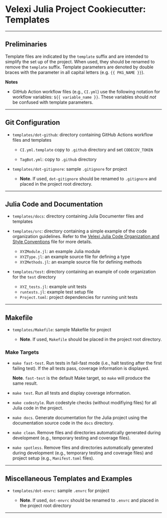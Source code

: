 Velexi Julia Project Cookiecutter: Templates
============================================

--------------------------------------------------------------------------------------------
## Preliminaries

Template files are indicated by the `template` suffix and are intended to simplify the
set up of the project. When used, they should be renamed to remove the `template`
suffix. Template parameters are denoted by double braces with the parameter in all
capital letters (e.g. `{{ PKG_NAME }}`).

__Notes__

* GitHub Action workflow files (e.g., `CI.yml`) use the following notation for workflow
  variables: `${{ variable_name }}`. These variables should _not_ be confused with
  template parameters.

--------------------------------------------------------------------------------------------

## Git Configuration

* `templates/dot-github`: directory containing GitHub Actions workflow files and templates

  * `CI.yml.template` copy to `.github` directory and set `CODECOV_TOKEN`

  * `TagBot.yml`: copy to `.github` directory

* `templates/dot-gitignore`: sample `.gitignore` for project

  * __Note__. If used, `dot-gitignore` should be renamed to `.gitignore` and placed in the
    project root directory.

--------------------------------------------------------------------------------------------

## Julia Code and Documentation

* `templates/docs`: directory containing Julia Documenter files and templates

* `templates/src`: directory containing a simple example of the code organization
  guidelines.
  Refer to the [Velexi Julia Code Organization and Style Conventions][vlxi-code-conventions]
  file for more details.

  * `XYZModule.jl`: an example Julia module
  * `XYZType.jl`: an example source file for defining a type
  * `XYZMethods.jl`: an example source file for defining methods

* `templates/test`: directory containing an example of code organization for the `test`
  directory

  * `XYZ_tests.jl`: example unit tests
  * `runtests.jl`: example test setup file
  * `Project.toml`: project dependencies for running unit tests

--------------------------------------------------------------------------------------------

## Makefile

* `templates/Makefile`: sample Makefile for project

  * __Note__. If used, `Makefile` should be placed in the project root directory.

### Make Targets

* `make fast-test`. Run tests in fail-fast mode (i.e., halt testing after the first
  failing test). If the all tests pass, coverage information is displayed.

  __Note__. `fast-test` is the default Make target, so `make` will produce the same result.

* `make test`. Run all tests and display coverage information.

* `make codestyle`. Run codestyle checks (without modifiying files) for all Julia code in
  the project.

* `make docs`. Generate documentation for the Julia project using the documentation source
  code in the `docs` directory.

* `make clean`. Remove files and directories automatically generated during development
  (e.g., temporary testing and coverage files).

* `make spotless`. Remove files and directories automatically generated during development
  (e.g., temporary testing and coverage files) and project setup (e.g., `Manifest.toml`
  files).

--------------------------------------------------------------------------------------------

## Miscellaneous Templates and Examples

* `templates/dot-envrc`: sample `.envrc` for project

  * __Note__. If used, `dot-envrc` should be renamed to `.envrc` and placed in the project
    root directory

--------------------------------------------------------------------------------------------

[------------------------------------- REFERENCES -------------------------------------]: #

[vlxi-code-conventions]: ../docs/VLXI-Julia-Code-Organization-and-Style-Conventions.md
